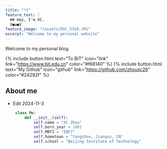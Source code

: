 ```yaml
---
title: "*C"
feature_text: |
  ## Hey, I'm XC.
  V●ω●V
feature_image: "/assets/DSC_5159.JPG"
excerpt: "Welcome to my personal website"
---
```

Welcome to my personal blog.

{% include button.html text="To BIT" icon="link" link="https://www.bit.edu.cn" color="#f68140" %} {% include button.html text="My Github" icon="github" link="https://github.com/zhouxc26" color="#24292f" %}

## About me

- Edit 2024-11-3

  ```python
   class Me:
       def __init__(self):
           self.name = "XC Zhou"
           self.born_year = 2001
           self.MBTI = "INFJ"
           self.hometown = "Yangzhou, Jiangsu, CN"
           self.school = "Beijing Institute of Technology"
  ```

